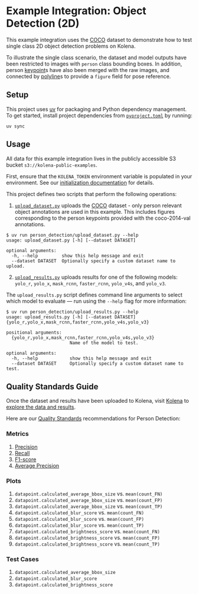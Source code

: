 # Example Integration: Object Detection (2D)

This example integration uses the [COCO](https://cocodataset.org/#overview) dataset to demonstrate how to test single
class 2D object detection problems on Kolena.

To illustrate the single class scenario, the dataset and model outputs have been restricted to images with `person`
class bounding boxes. In addition, person
[keypoint](https://docs.kolena.com/reference/annotation/#kolena.annotation.Keypoints)s have also been merged with the
raw images, and connected by [polyline](https://docs.kolena.com/reference/annotation/#kolena.annotation.Polyline)s to
provide a `figure` field for pose reference.

## Setup

This project uses [uv](https://docs.astral.sh/uv/) for packaging and Python dependency management. To get started,
install project dependencies from [`pyproject.toml`](./pyproject.toml) by running:

```shell
uv sync
```

## Usage

All data for this example integration lives in the publicly accessible S3 bucket `s3://kolena-public-examples`.

First, ensure that the `KOLENA_TOKEN` environment variable is populated in your environment. See our
[initialization documentation](https://docs.kolena.com/installing-kolena/#initialization) for details.

This project defines two scripts that perform the following operations:

1. [`upload_dataset.py`](person_detection/upload_dataset.py) uploads the [COCO](https://cocodataset.org/#overview)
dataset - only person relevant object annotations are used in this example. This includes figures corresponding to
the person keypoints provided with the coco-2014-val annotations.

```shell
$ uv run person_detection/upload_dataset.py --help
usage: upload_dataset.py [-h] [--dataset DATASET]

optional arguments:
  -h, --help         show this help message and exit
  --dataset DATASET  Optionally specify a custom dataset name to upload.
```

2. [`upload_results.py`](person_detection/upload_results.py) uploads results for one of the following
models: `yolo_r`, `yolo_x`, `mask_rcnn`, `faster_rcnn`, `yolo_v4s`, and `yolo_v3`.

The `upload_results.py` script defines command line arguments to select which model to evaluate — run using the
`--help` flag for more information:

```shell
$ uv run person_detection/upload_results.py --help
usage: upload_results.py [-h] [--dataset DATASET] {yolo_r,yolo_x,mask_rcnn,faster_rcnn,yolo_v4s,yolo_v3}

positional arguments:
  {yolo_r,yolo_x,mask_rcnn,faster_rcnn,yolo_v4s,yolo_v3}
                        Name of the model to test.

optional arguments:
  -h, --help            show this help message and exit
  --dataset DATASET     Optionally specify a custom dataset name to test.
```

## Quality Standards Guide

Once the dataset and results have been uploaded to Kolena, visit [Kolena](https://app.kolena.io/redirect/) to
[explore the data and results](https://docs.kolena.com/dataset/quickstart/#step-3-explore-data-and-results).

Here are our [Quality Standards](https://docs.kolena.com/dataset/core-concepts/quality-standard/) recommendations
for Person Detection:

### Metrics

1. [Precision](https://docs.kolena.com/metrics/precision)
2. [Recall](https://docs.kolena.com/metrics/recall)
3. [F1-score](https://docs.kolena.com/metrics/f1-score)
4. [Average Precision](https://docs.kolena.com/metrics/average-precision)

### Plots

1. `datapoint.calculated_average_bbox_size` vs. `mean(count_FN)`
2. `datapoint.calculated_average_bbox_size` vs. `mean(count_FP)`
3. `datapoint.calculated_average_bbox_size` vs. `mean(count_TP)`
4. `datapoint.calculated_blur_score` vs. `mean(count_FN)`
5. `datapoint.calculated_blur_score` vs. `mean(count_FP)`
6. `datapoint.calculated_blur_score` vs. `mean(count_TP)`
7. `datapoint.calculated_brightness_score` vs. `mean(count_FN)`
8. `datapoint.calculated_brightness_score` vs. `mean(count_FP)`
9. `datapoint.calculated_brightness_score` vs. `mean(count_TP)`

### Test Cases

1. `datapoint.calculated_average_bbox_size`
2. `datapoint.calculated_blur_score`
3. `datapoint.calculated_brightness_score`
